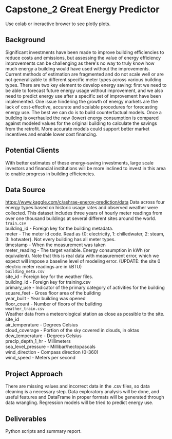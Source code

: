# Capstone_2 Great Energy Predictor

Use colab or ineractive brower to see plotly plots.

## Background

Significant investments have been made to improve building efficiencies to reduce costs and emissions, but assessing the value of energy efficiency improvements can be challenging as there's no way to truly know how much energy a building would have used without the improvements. Current methods of estimation are fragmented and do not scale well or are not generalizable to different specific meter types across various building types.
There are two key element to develop energy saving: first we need to be able to forecast future energy usage without improvement, and we also need to predict energy use after a specific set of improvement have been implemented. One issue hindering the growth of energy markets are the lack of cost-effective, accurate and scalable procedures for forecasting energy use.
The best we can do is to build counterfactual models. Once a building is overhauled the new (lower) energy consumption is compared against modeled values for the original building to calculate the savings from the retrofit. More accurate models could support better market incentives and enable lower cost financing.

## Potential Clients

With better estimates of these energy-saving investments, large scale investors and financial institutions will be more inclined to invest in this area to enable progress in building efficiencies.

## Data Source

https://www.kaggle.com/c/ashrae-energy-prediction/data
Data across four energy types based on historic usage rates and observed weather were collected. This dataset includes three years of hourly meter readings from over one thousand buildings at several different sites around the world.
<br>
`train.csv`
<br>
building_id - Foreign key for the building metadata.
<br>
meter - The meter id code. Read as {0: electricity, 1: chilledwater, 2: steam, 3: hotwater}. Not every building has all meter types.
<br>
timestamp - When the measurement was taken
<br>
meter_reading - The target variable. Energy consumption in kWh (or equivalent). Note that this is real data with measurement error, which we expect will impose a baseline level of modeling error. (UPDATE: the site 0 electric meter readings are in kBTU)
<br>
`building_meta.csv`
<br>
site_id - Foreign key for the weather files.
<br>
building_id - Foreign key for training.csv
<br>
primary_use - Indicator of the primary category of activities for the building 
<br>
square_feet - Gross floor area of the building
<br>
year_built - Year building was opened
<br>
floor_count - Number of floors of the building
<br>
`weather_train.csv`
<br>
Weather data from a meteorological station as close as possible to the site.
<br>
site_id
<br>
air_temperature - Degrees Celsius
<br>
cloud_coverage - Portion of the sky covered in clouds, in oktas
<br>
dew_temperature - Degrees Celsius
<br>
precip_depth_1_hr - Millimeters
<br>
sea_level_pressure - Millibar/hectopascals
<br>
wind_direction - Compass direction (0-360)
<br>
wind_speed - Meters per second
<br>

##  Project Approach

There are missing values and incorrect data in the .csv files, so data cleaning is a necessary step. Data exploratory analysis will be done, and useful features and DataFrame in proper formats will be generated through data wrangling. Regression models will be tried to predict energy use.

## Deliverables

Python scripts and summary report.

